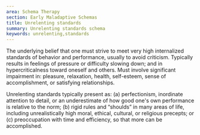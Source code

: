 ```yaml
---
area: Schema Therapy
section: Early Maladaptive Schemas
title: Unrelenting standards
summary: Unrelenting standards schema
keywords: unrelenting,standards
---
```

The underlying belief that one must strive to meet very high internalized
standards of behavior and performance, usually to avoid criticism. Typically
results in feelings of pressure or difficulty slowing down; and in
hypercriticalness toward oneself and others. Must involve significant impairment
in: pleasure, relaxation, health, self-esteem, sense of accomplishment, or
satisfying relationships.

Unrelenting standards typically present as: (a) perfectionism, inordinate
attention to detail, or an underestimate of how good one's own performance is
relative to the norm; (b) rigid rules and “shoulds” in many areas of life,
including unrealistically high moral, ethical, cultural, or religious precepts;
or (c) preoccupation with time and efficiency, so that more can be accomplished.
